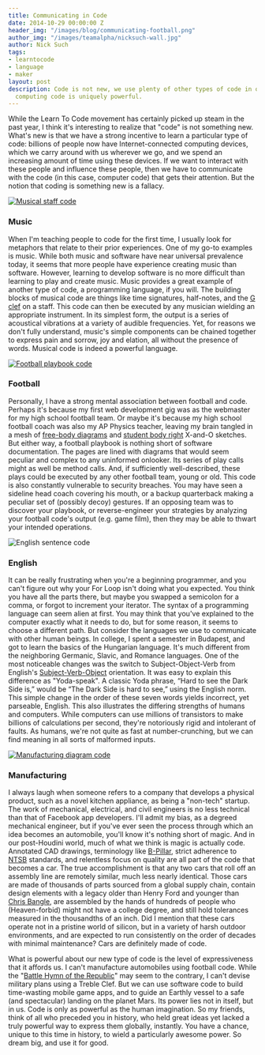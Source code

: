 ```yaml
---
title: Communicating in Code
date: 2014-10-29 00:00:00 Z
header_img: "/images/blog/communicating-football.png"
author_img: "/images/teamalpha/nicksuch-wall.jpg"
author: Nick Such
tags:
- learntocode
- language
- maker
layout: post
description: Code is not new, we use plenty of other types of code in our lives. But
  computing code is uniquely powerful.
---
```


While the Learn To Code movement has certainly picked up steam in the past year, I think it's interesting to realize that "code" is not something new. What's new is that we have a strong incentive to learn a particular type of code: billions of people now have Internet-connected computing devices, which we carry around with us wherever we go, and we spend an increasing amount of time using these devices. If we want to interact with these people and influence these people, then we have to communicate with the code (in this case, computer code) that gets their attention. But the notion that coding is something new is a fallacy.

<!--more-->

[![Musical staff code](/images/blog/communicating-music.png)](http://en.wikipedia.org/wiki/Clef#mediaviewer/File:Bass_and_Treble_clef.svg)

### Music

When I'm teaching people to code for the first time, I usually look for metaphors that relate to their prior experiences. One of my go-to examples is music. While both music and software have near universal prevalence today, it seems that more people have experience creating music than software. However, learning to develop software is no more difficult than learning to play and create music. Music provides a great example of another type of code, a programming language, if you will. The building blocks of musical code are things like time signatures, half-notes, and the [G clef](http://en.wikipedia.org/wiki/Clef) on a staff. This code can then be executed by any musician wielding an appropriate instrument. In its simplest form, the output is a series of acoustical vibrations at a variety of audible frequencies. Yet, for reasons we don't fully understand, music's simple components can be chained together to express pain and sorrow, joy and elation, all without the presence of words. Musical code is indeed a powerful language.


[![Football playbook code](/images/blog/communicating-football.png)](http://en.wikipedia.org/wiki/Flea_flicker_(American_football)#mediaviewer/File:FleaFlicker.png)

### Football

Personally, l have a strong mental association between football and code. Perhaps it's because my first web development gig was as the webmaster for my high school football team. Or maybe it's because my high school football coach was also my AP Physics teacher, leaving my brain tangled in a mesh of [free-body diagrams](http://en.wikipedia.org/wiki/Free_body_diagram) and [student body right](http://en.wikipedia.org/wiki/Student_Body_Right) X-and-O sketches. But either way, a football playbook is nothing short of software documentation. The pages are lined with diagrams that would seem peculiar and complex to any uninformed onlooker. Its series of play calls might as well be method calls. And, if sufficiently well-described, these plays could be executed by any other football team, young or old. This code is also constantly vulnerable to security breaches. You may have seen a sideline head coach covering his mouth, or a backup quarterback making a peculiar set of (possibly decoy) gestures. If an opposing team was to discover your playbook, or reverse-engineer your strategies by analyzing your football code's output (e.g. game film), then they may be able to thwart your intended operations.

![English sentence code](/images/blog/communicating-english.png)

### English

It can be really frustrating when you're a beginning programmer, and you can't figure out why your For Loop isn't doing what you expected. You think you have all the parts there, but maybe you swapped a semicolon for a comma, or forgot to increment your iterator. The syntax of a programming language can seem alien at first. You may think that you've explained to the computer exactly what it needs to do, but for some reason, it seems to choose a different path. But consider the languages we use to communicate with other human beings. In college, I spent a semester in Budapest, and got to learn the basics of the Hungarian language. It's much different from the neighboring Germanic, Slavic, and Romance languages. One of the most noticeable changes was the switch to Subject-Object-Verb from English's [Subject-Verb-Object](http://en.wikipedia.org/wiki/Subject%E2%80%93verb%E2%80%93object) orientation. It was easy to explain this difference as "Yoda-speak". A classic Yoda phrase, “Hard to see the Dark Side is,” would be “The Dark Side is hard to see,” using the English norm. This simple change in the order of these seven words yields incorrect, yet parseable, English. This also illustrates the differing strengths of humans and computers. While computers can use millions of transistors to make billions of calculations per second, they're notoriously rigid and intolerant of faults. As humans, we're not quite as fast at number-crunching, but we can find meaning in all sorts of malformed inputs.

[![Manufacturing diagram code](/images/blog/communicating-manufacturing.png)](http://en.wikipedia.org/wiki/Computer-aided_design#mediaviewer/File:Schneckengetriebe.png)

### Manufacturing

I always laugh when someone refers to a company that develops a physical product, such as a novel kitchen appliance, as being a "non-tech" startup. The work of mechanical, electrical, and civil engineers is no less technical than that of Facebook app developers. I'll admit my bias, as a degreed mechanical engineer, but if you've ever seen the process through which an idea becomes an automobile, you'll know it's nothing short of magic. And in our post-Houdini world, much of what we think is magic is actually code. Annotated CAD drawings, terminology like [B-Pillar](http://en.wikipedia.org/wiki/Pillar_(automobile)), strict adherence to [NTSB](http://en.wikipedia.org/wiki/National_Transportation_Safety_Board) standards, and relentless focus on quality are all part of the code that becomes a car. The true accomplishment is that any two cars that roll off an assembly line are remotely similar, much less nearly identical. Those cars are made of thousands of parts sourced from a global supply chain, contain design elements with a legacy older than Henry Ford and younger than [Chris Bangle](http://en.wikipedia.org/wiki/Chris_Bangle), are assembled by the hands of hundreds of people who (Heaven-forbid) might not have a college degree, and still hold tolerances measured in the thousandths of an inch. Did I mention that these cars operate not in a pristine world of silicon, but in a variety of harsh outdoor environments, and are expected to run consistently on the order of decades with minimal maintenance? Cars are definitely made of code.

What is powerful about our new type of code is the level of expressiveness that it affords us. I can't manufacture automobiles using football code. While the "[Battle Hymn of the Republic](http://www.youtube.com/watch?v=wpZ3jPMM5Ac)" may seem to the contrary, I can't devise military plans using a Treble Clef. But we can use software code to build time-wasting mobile game apps, and to guide an Earthly vessel to a safe (and spectacular) landing on the planet Mars. Its power lies not in itself, but in us. Code is only as powerful as the human imagination. So my friends, think of all who preceded you in history, who held great ideas yet lacked a truly powerful way to express them globally, instantly. You have a chance, unique to this time in history, to wield a particularly awesome power. So dream big, and use it for good.